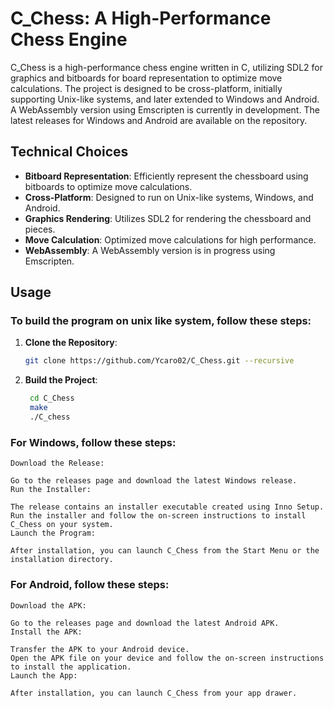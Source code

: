 # C_Chess: A High-Performance Chess Engine

C_Chess is a high-performance chess engine written in C, utilizing SDL2 for graphics and bitboards for board representation to optimize move calculations. The project is designed to be cross-platform, initially supporting Unix-like systems, and later extended to Windows and Android. A WebAssembly version using Emscripten is currently in development. The latest releases for Windows and Android are available on the repository.

## Technical Choices

- **Bitboard Representation**: Efficiently represent the chessboard using bitboards to optimize move calculations.
- **Cross-Platform**: Designed to run on Unix-like systems, Windows, and Android.
- **Graphics Rendering**: Utilizes SDL2 for rendering the chessboard and pieces.
- **Move Calculation**: Optimized move calculations for high performance.
- **WebAssembly**: A WebAssembly version is in progress using Emscripten.

## Usage

### To build the program on unix like system, follow these steps:

1. **Clone the Repository**:
   ```bash
   git clone https://github.com/Ycaro02/C_Chess.git --recursive
   ```

2. **Build the Project**:
   ```bash
	cd C_Chess
	make
	./C_chess
   ```

### For Windows, follow these steps:

```
Download the Release:

Go to the releases page and download the latest Windows release.
Run the Installer:

The release contains an installer executable created using Inno Setup. Run the installer and follow the on-screen instructions to install C_Chess on your system.
Launch the Program:

After installation, you can launch C_Chess from the Start Menu or the installation directory.
```

### For Android, follow these steps:

```
Download the APK:

Go to the releases page and download the latest Android APK.
Install the APK:

Transfer the APK to your Android device.
Open the APK file on your device and follow the on-screen instructions to install the application.
Launch the App:

After installation, you can launch C_Chess from your app drawer.
```